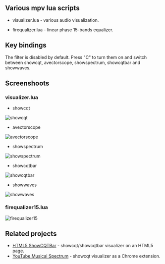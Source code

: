 ## Various mpv lua scripts

- visualizer.lua - various audio visualization.

- firequalizer.lua - linear phase 15-bands equalizer.

## Key bindings

The filter is disabled by default.
Press "C" to turn them on and switch between showcqt, avectorscope, showspectrum, showcqtbar and showwaves.

## Screenshoots

### visualizer.lua

- showcqt

![showcqt](screenshoots/showcqt.jpg)

- avectorscope

![avectorscope](screenshoots/avectorscope.jpg)

- showspectrum

![showspectrum](screenshoots/showspectrum.jpg)

- showcqtbar

![showcqtbar](screenshoots/showcqtbar.jpg)

- showwaves

![showwaves](screenshoots/showwaves.jpg)

### firequalizer15.lua

![firequalizer15](screenshoots/firequalizer15.jpg)

## Related projects

- [HTML5 ShowCQTBar](https://github.com/mfcc64/html5-showcqtbar) - showcqt/showcqtbar visualizer on an HTML5 page.
- [YouTube Musical Spectrum](https://github.com/mfcc64/youtube-musical-spectrum) - showcqt visualizer as a Chrome extension.
